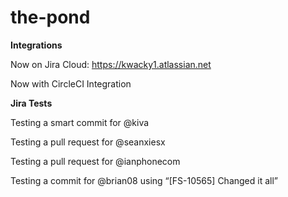 # the-pond

**Integrations**

Now on Jira Cloud: https://kwacky1.atlassian.net

Now with CircleCI Integration

**Jira Tests**

Testing a smart commit for @kiva

Testing a pull request for @seanxiesx

Testing a pull request for @ianphonecom

Testing a commit for @brian08 using “[FS-10565] Changed it all”

